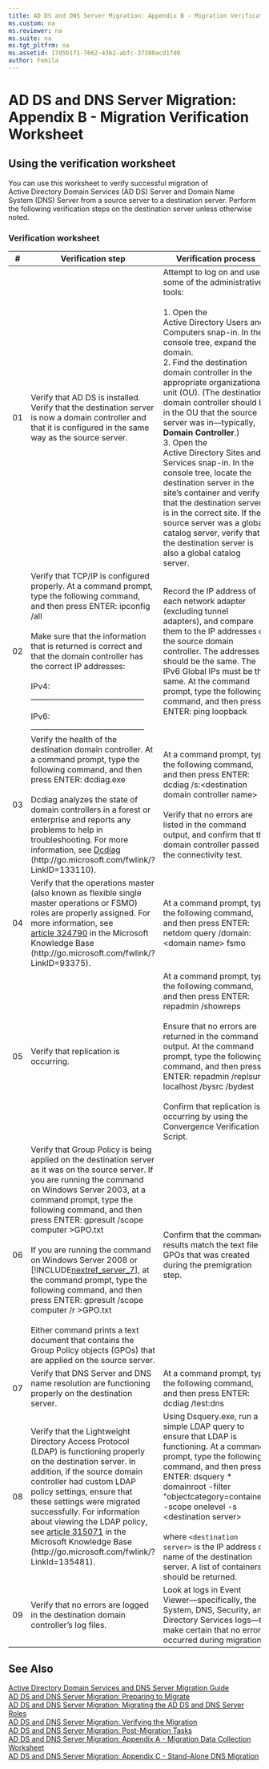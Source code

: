 ```yaml
---
title: AD DS and DNS Server Migration: Appendix B - Migration Verification Worksheet
ms.custom: na
ms.reviewer: na
ms.suite: na
ms.tgt_pltfrm: na
ms.assetid: 17d5b1f1-7662-4362-abfc-37380acd1fd0
author: Femila
---
```

# AD DS and DNS Server Migration: Appendix B - Migration Verification Worksheet
    
## Using the verification worksheet  
 You can use this worksheet to verify successful migration of Active Directory Domain Services \(AD DS\) Server and Domain Name System \(DNS\) Server from a source server to a destination server. Perform the following verification steps on the destination server unless otherwise noted.  
  
### Verification worksheet  
  
|\#|Verification step|Verification process|  
|------|---------------------|------------------------|  
|01|Verify that AD DS is installed. Verify that the destination server is now a domain controller and that it is configured in the same way as the source server.|Attempt to log on and use some of the administrative tools:<br /><br />1.  Open the Active Directory Users and Computers snap\-in. In the console tree, expand the domain.<br />2.  Find the destination domain controller in the appropriate organizational unit \(OU\). \(The destination domain controller should be in the OU that the source server was in—typically, **Domain Controller**.\)<br />3.  Open the Active Directory Sites and Services snap\-in. In the console tree, locate the destination server in the site’s container and verify that the destination server is in the correct site. If the source server was a global catalog server, verify that the destination server is also a global catalog server.|  
|02|Verify that TCP\/IP is configured properly. At a command prompt, type the following command, and then press ENTER: ipconfig \/all<br /><br />Make sure that the information that is returned is correct and that the domain controller has the correct IP addresses:<br /><br />IPv4: \_\_\_\_\_\_\_\_\_\_\_\_\_\_\_\_\_\_\_\_\_\_\_\_\_\_\_\_\_\_\_<br /><br />IPv6: \_\_\_\_\_\_\_\_\_\_\_\_\_\_\_\_\_\_\_\_\_\_\_\_\_\_\_\_\_\_\_|Record the IP address of each network adapter \(excluding tunnel adapters\), and compare them to the IP addresses of the source domain controller. The addresses should be the same. The IPv6 Global IPs must be the same. At the command prompt, type the following command, and then press ENTER: ping loopback|  
|03|Verify the health of the destination domain controller. At a command prompt, type the following command, and then press ENTER: dcdiag.exe<br /><br />Dcdiag analyzes the state of domain controllers in a forest or enterprise and reports any problems to help in troubleshooting. For more information, see [Dcdiag](http://go.microsoft.com/fwlink/?LinkID=133110) \(http:\/\/go.microsoft.com\/fwlink\/?LinkID\=133110\).|At a command prompt, type the following command, and then press ENTER:  dcdiag \/s:\<destination domain controller name\><br /><br />Verify that no errors are listed in the command output, and confirm that the domain controller passed the connectivity test.|  
|04|Verify that the operations master \(also known as flexible single master operations or FSMO\) roles are properly assigned. For more information, see [article 324790](http://go.microsoft.com/fwlink/?LinkID=93375) in the Microsoft Knowledge Base \(http:\/\/go.microsoft.com\/fwlink\/?LinkID\=93375\).|At a command prompt, type the following command, and then press ENTER:  netdom query \/domain:\<domain name\> fsmo|  
|05|Verify that replication is occurring.|At a command prompt, type the following command, and then press ENTER:  repadmin \/showreps<br /><br />Ensure that no errors are returned in the command output. At the command prompt, type the following command, and then press ENTER:  repadmin \/replsum localhost \/bysrc \/bydest<br /><br />Confirm that replication is occurring by using the Convergence Verification Script.|  
|06|Verify that Group Policy is being applied on the destination server as it was on the source server. If you are running the command on Windows Server 2003, at a command prompt, type the following command, and then press ENTER:  gpresult \/scope computer \>GPO.txt<br /><br />If you are running the command on Windows Server 2008 or [!INCLUDE[nextref_server_7](../Token/nextref_server_7_md.md)], at the command prompt, type the following command, and then press ENTER:  gpresult \/scope computer \/r \>GPO.txt<br /><br />Either command prints a text document that contains the Group Policy objects \(GPOs\) that are applied on the source server.|Confirm that the command results match the text file of GPOs that was created during the premigration step.|  
|07|Verify that DNS Server and DNS name resolution are functioning properly on the destination server.|At a command prompt, type the following command, and then press ENTER:  dcdiag \/test:dns|  
|08|Verify that the Lightweight Directory Access Protocol \(LDAP\) is functioning properly on the destination server. In addition, if the source domain controller had custom LDAP policy settings, ensure that these settings were migrated successfully. For information about viewing the LDAP policy, see [article 315071](http://go.microsoft.com/fwlink/?LinkId=135481) in the Microsoft Knowledge Base \(http:\/\/go.microsoft.com\/fwlink\/?LinkId\=135481\).|Using Dsquery.exe, run a simple LDAP query to ensure that LDAP is functioning. At a command prompt, type the following command, and then press ENTER:  dsquery \* domainroot \-filter "objectcategory\=container" \-scope onelevel \-s \<destination server\><br /><br />where `<destination server>` is the IP address or name of the destination server. A list of containers should be returned.|  
|09|Verify that no errors are logged in the destination domain controller’s log files.|Look at logs in Event Viewer—specifically, the System, DNS, Security, and Directory Services logs—to make certain that no errors occurred during migration.|  
  
## See Also  
 [Active Directory Domain Services and DNS Server Migration Guide](../Topic/Active-Directory-Domain-Services-and-DNS-Server-Migration-Guide.md)   
 [AD DS and DNS Server Migration: Preparing to Migrate](../Topic/AD-DS-and-DNS-Server-Migration--Preparing-to-Migrate.md)   
 [AD DS and DNS Server Migration: Migrating the AD DS and DNS Server Roles](../Topic/AD-DS-and-DNS-Server-Migration--Migrating-the-AD-DS-and-DNS-Server-Roles.md)   
 [AD DS and DNS Server Migration: Verifying the Migration](../Topic/AD-DS-and-DNS-Server-Migration--Verifying-the-Migration.md)   
 [AD DS and DNS Server Migration: Post-Migration Tasks](../Topic/AD-DS-and-DNS-Server-Migration--Post-Migration-Tasks.md)   
 [AD DS and DNS Server Migration: Appendix A - Migration Data Collection Worksheet](../Topic/AD-DS-and-DNS-Server-Migration--Appendix-A---Migration-Data-Collection-Worksheet.md)   
 [AD DS and DNS Server Migration: Appendix C - Stand-Alone DNS Migration](../Topic/AD-DS-and-DNS-Server-Migration--Appendix-C---Stand-Alone-DNS-Migration.md)  
  
  